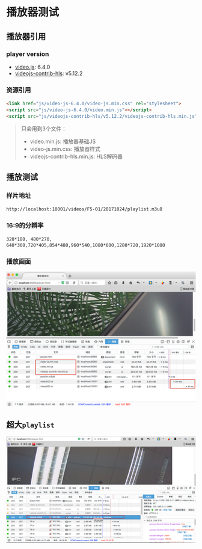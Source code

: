 # 播放器测试

## 播放器引用

### player version

- [video.js](https://github.com/videojs/video.js): 6.4.0
- [videojs-contrib-hls](https://github.com/videojs/videojs-contrib-hls): v5.12.2

### 资源引用

``` html
<link href="js/video-js-6.4.0/video-js.min.css" rel="stylesheet">
<script src="js/video-js-6.4.0/video.min.js"></script>
<script src="js/videojs-contrib-hls/v5.12.2/videojs-contrib-hls.min.js"></script>
```

>只会用到3个文件：
>- video.min.js: 播放器基础JS
>- video-js.min.css: 播放器样式
>- videojs-contrib-hls.min.js: HLS解码器

## 播放测试

### 样片地址

```
http://localhost:10001/videos/F5-01/20171024/playlist.m3u8
```

### 16:9的分辨率

``` text
320*180, 480*270, 640*360,720*405,854*480,960*540,1080*600,1280*720,1920*1080
```

### 播放画面

![](assets/markdown-img-paste-20171109164457383.png)

## 超大``playlist``

![](assets/img-huge-playlist.png)
